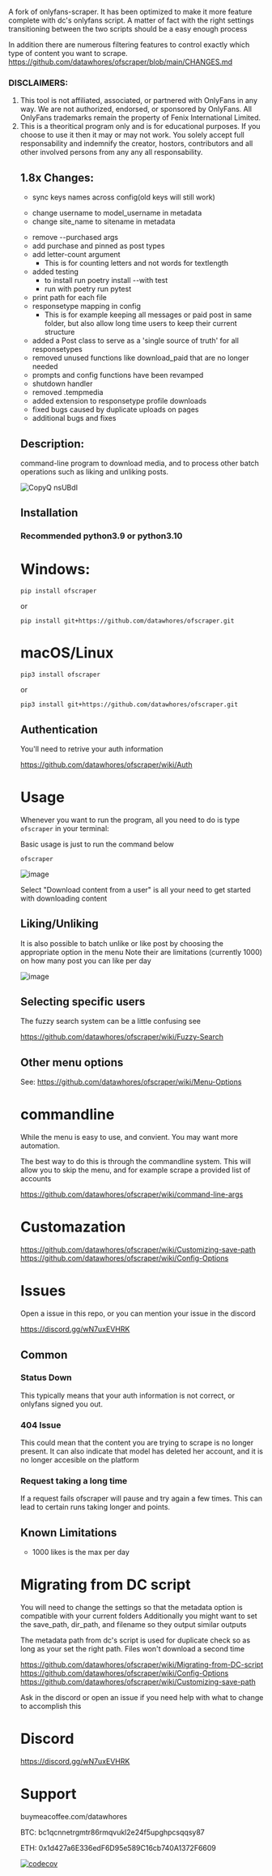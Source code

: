 A fork of onlyfans-scraper. It has been optimized to make it more feature complete with dc's onlyfans script.
A matter of fact with the right settings transitioning between the two scripts should be a easy enough process

In addition there are numerous filtering features to control exactly which type of content you want to scrape.
https://github.com/datawhores/ofscraper/blob/main/CHANGES.md

<h3>DISCLAIMERS:</h3>
<ol>
    <li>
        This tool is not affiliated, associated, or partnered with OnlyFans in any way. We are not authorized, endorsed, or sponsored by OnlyFans. All OnlyFans trademarks remain the property of Fenix International Limited.
    </li>
    <li>
        This is a theoritical program only and is for educational purposes. If you choose to use it then it may or may not work. You solely accept full responsability and indemnify the creator, hostors, contributors and all other involved persons from any any all responsability.
    </li>

 ## 1.8x Changes:
 - sync keys names across config(old keys will still work)
  * change username to model_username in metadata
  * change site_name to sitename in metadata
 - remove --purchased args
 - add purchase and pinned as post types
 - add letter-count argument
   * This is for counting letters and not words for
   textlength
 - added testing 
    * to install run poetry install --with test 
    * run with poetry run pytest
 - print path for each file
 - responsetype mapping in config
    * This is for example keeping all messages or paid post in same folder, but also allow long time users to keep their current structure
 - added a Post class to serve as a 'single source of truth' for all responsetypes
 - removed unused functions like download_paid that are no longer needed
 - prompts and config functions have been revamped
 - shutdown handler
 - removed .tempmedia
 - added extension to responsetype profile downloads
 - fixed bugs caused by duplicate uploads on pages
 - additional bugs and fixes

  ## Description:
  command-line program to download media, and to process other batch operations such as liking and unliking posts.
    

![CopyQ nsUBdI](https://user-images.githubusercontent.com/67020411/227816586-fb685959-cd3f-45af-adea-14773b7154f9.png)



## Installation

### Recommended python3.9 or python3.10


# Windows: 
```
pip install ofscraper
```
or 

```
pip install git+https://github.com/datawhores/ofscraper.git 
```

#  macOS/Linux
```
pip3 install ofscraper
```
or
```
pip3 install git+https://github.com/datawhores/ofscraper.git 
```

## Authentication

You'll need to retrive your auth information 
    
https://github.com/datawhores/ofscraper/wiki/Auth



# Usage

Whenever you want to run the program, all you need to do is type `ofscraper` in your terminal:

Basic usage is just to run the command below

```
ofscraper
```

![image](https://user-images.githubusercontent.com/67020411/230732583-dd064665-a59e-4714-92e7-393893061ac0.png)
  
 Select "Download content from a user" is all your need to get started with downloading content
 
## Liking/Unliking

It is also possible to batch unlike or like post by choosing the appropriate option in the menu
Note their are limitations (currently 1000) on how many post you can like per day

![image](https://user-images.githubusercontent.com/67020411/230735256-2d8aa788-53dc-49ee-ada8-5ddf5546851c.png)

## Selecting specific users

The fuzzy search system can be a little confusing see
    
https://github.com/datawhores/ofscraper/wiki/Fuzzy-Search 
    
## Other menu options    
  
 See: https://github.com/datawhores/ofscraper/wiki/Menu-Options 
 
 # commandline
 While the menu is easy to use, and convient. You may want more automation.
 
 The best way to do this is through the commandline system. This will allow you to skip the menu, and for example scrape a provided list of accounts
 
  https://github.com/datawhores/ofscraper/wiki/command-line-args
 
 # Customazation
    
https://github.com/datawhores/ofscraper/wiki/Customizing-save-path
https://github.com/datawhores/ofscraper/wiki/Config-Options

  
# Issues
Open a issue in this repo, or you can mention your issue in the discord

https://discord.gg/wN7uxEVHRK
    
    
## Common
### Status Down
      
This typically means that your auth information is not correct, or onlyfans signed you out.
### 404 Issue 
    
This could mean that the content you are trying to scrape is no longer present. It can also indicate that model has deleted her account, and it is no longer accesible on the platform
    
 ### Request taking a long time
   If a request fails ofscraper will pause and try again a few times. This can lead to certain runs taking longer and points.

 ## Known Limitations
 - 1000 likes is the max per day
    
    

# Migrating from DC script

You will need to change the settings so that the metadata option is compatible with your current folders
Additionally you might want to set the save_path, dir_path, and filename so they output similar outputs

The metadata path from dc's script is used for duplicate check so as long as your set the right path.
Files won't download a second time

https://github.com/datawhores/ofscraper/wiki/Migrating-from-DC-script
https://github.com/datawhores/ofscraper/wiki/Config-Options
https://github.com/datawhores/ofscraper/wiki/Customizing-save-path

Ask in the discord or open an issue if you need help with what to change to accomplish this



# Discord

https://discord.gg/wN7uxEVHRK
    
# Support
buymeacoffee.com/datawhores
    
BTC: bc1qcnnetrgmtr86rmqvukl2e24f5upghpcsqqsy87
    
ETH: 0x1d427a6E336edF6D95e589C16cb740A1372F6609


[![codecov](https://codecov.io/github/datawhores/ofscraper/branch/main/graph/badge.svg?token=U1F1PQ7LGM)](https://codecov.io/github/datawhores/ofscraper)









